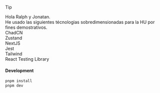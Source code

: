 > [!TIP]
> Hola Ralph y Jonatan.\
> He usado las siguientes técnologias sobredimensionadas para la HU por fines demostrativos.\
> ChadCN\
> Zustand\
> NextJS\
> Jest\
> Tailwind\
> React Testing Library


#### Development

```sh
pnpm install
pnpm dev
```




